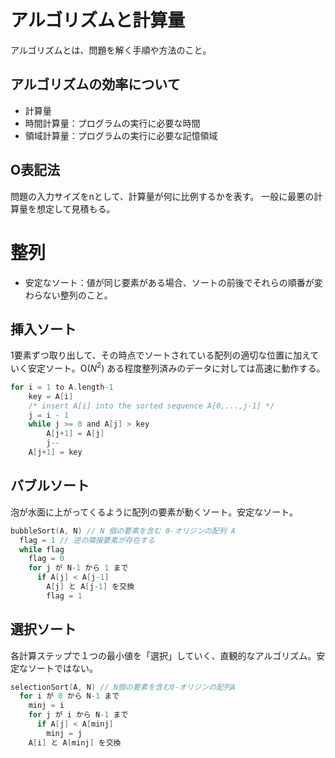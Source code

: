 # アルゴリズムと計算量
アルゴリズムとは、問題を解く手順や方法のこと。
## アルゴリズムの効率について
* 計算量
 * 時間計算量：プログラムの実行に必要な時間
 * 領域計算量：プログラムの実行に必要な記憶領域

## O表記法
問題の入力サイズをnとして、計算量が何に比例するかを表す。
一般に最悪の計算量を想定して見積もる。

# 整列
* 安定なソート：値が同じ要素がある場合、ソートの前後でそれらの順番が変わらない整列のこと。

## 挿入ソート
1要素ずつ取り出して、その時点でソートされている配列の適切な位置に加えていく安定ソート。O($N^2$)
ある程度整列済みのデータに対しては高速に動作する。
```C
for i = 1 to A.length-1
    key = A[i]
    /* insert A[i] into the sorted sequence A[0,...,j-1] */
    j = i - 1
    while j >= 0 and A[j] > key
        A[j+1] = A[j]
        j--
    A[j+1] = key
```

## バブルソート
泡が水面に上がってくるように配列の要素が動くソート。安定なソート。
```C
bubbleSort(A, N) // N 個の要素を含む 0-オリジンの配列 A
  flag = 1 // 逆の隣接要素が存在する
  while flag
    flag = 0
    for j が N-1 から 1 まで
      if A[j] < A[j-1]
        A[j] と A[j-1] を交換
        flag = 1
```

## 選択ソート
各計算ステップで１つの最小値を「選択」していく、直観的なアルゴリズム。安定なソートではない。
```C
selectionSort(A, N) // N個の要素を含む0-オリジンの配列A
  for i が 0 から N-1 まで
    minj = i
    for j が i から N-1 まで
      if A[j] < A[minj]
        minj = j
    A[i] と A[minj] を交換
```